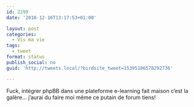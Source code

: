 ```yaml
---
id: 2299
date: '2010-12-16T13:17:53+01:00'

layout: post
categories:
  - Vis ma vie
tags:
  - tweet
format: status
publish_social: no
guid: 'http://tweets.local/?birdsite_tweet=15395186578292736'

---
```


Fuck, intégrer phpBB dans une plateforme e-learning fait maison c’est la galère… j’aurai du faire moi même ce putain de forum tiens!